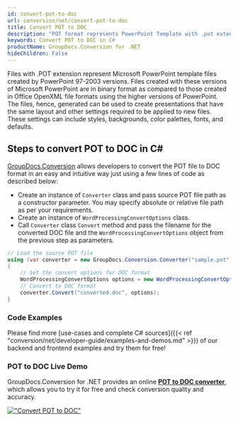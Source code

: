 ```yaml
---
id: convert-pot-to-doc
url: conversion/net/convert-pot-to-doc
title: Convert POT to DOC
description: "POT format represents PowerPoint Template with .pot extension. Learn how to convert POT to DOC file programmatically in C# language using GroupDocs.Conversion for .NET library."
keywords: Convert POT to DOC in C#
productName: GroupDocs.Conversion for .NET
hideChildren: False
---
```


Files with .POT extension represent Microsoft PowerPoint template files created by PowerPoint 97-2003 versions. Files created with these versions of Microsoft PowerPoint are in binary format as compared to those created in Office OpenXML file formats using the higher versions of PowerPoint. The files, hence, generated can be used to create presentations that have the same layout and other settings required to be applied to new files. These settings can include styles, backgrounds, color palettes, fonts, and defaults.

## Steps to convert POT to DOC in C#

[GroupDocs.Conversion](https://products.groupdocs.com/conversion/net) allows developers to convert the POT file to DOC format in an easy and intuitive way just using a few lines of code as described below:

* Create an instance of `Converter` class and pass source POT file path as a constructor parameter. You may specify absolute or relative file path as per your requirements. 
* Create an instance of `WordProcessingConvertOptions` class.
* Call `Converter` class `Convert` method and pass the filename for the converted DOC file and the `WordProcessingConvertOptions` object from the previous step as parameters.

```csharp
// Load the source POT file
using (var converter = new GroupDocs.Conversion.Converter("sample.pot"))
{
    // Set the convert options for DOC format
    WordProcessingConvertOptions options = new WordProcessingConvertOptions();
    // Convert to DOC format
    converter.Convert("converted.doc", options);
}
```

### Code Examples

Please find more [use-cases and complete C# sources]({{< ref "conversion/net/developer-guide/examples-and-demos.md" >}}) of our backend and frontend examples and try them for free!

### POT to DOC Live Demo

GroupDocs.Conversion for .NET provides an online [**POT to DOC converter**](https://products.groupdocs.app/conversion/pot-to-doc), which allows you to try it for free and check conversion quality and accuracy.

[!["Convert POT to DOC"](conversion/net/images/convert-pot-to-doc.png)](https://products.groupdocs.app/conversion/pot-to-doc)